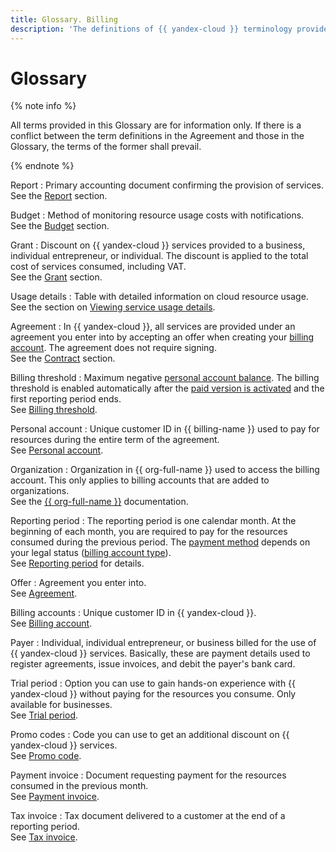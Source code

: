 ```yaml
---
title: Glossary. Billing
description: 'The definitions of {{ yandex-cloud }} terminology provided in this Glossary are for information only. The Glossary describes the following terms: report, grant, usage details, agreement, billing threshold, account, reporting period, offer, penalties, billing account, payer, trial period, and more. If there is a conflict between the term definitions in the Agreement and those in the Glossary, the terms of the former shall prevail.'
---
```


# Glossary

{% note info %}

All terms provided in this Glossary are for information only. If there is a conflict between the term definitions in the Agreement and those in the Glossary, the terms of the former shall prevail.

{% endnote %}


Report
:   Primary accounting document confirming the provision of services.
<br/>See the [Report](act.md) section.

Budget
:   Method of monitoring resource usage costs with notifications.
<br/>See the [Budget](budget.md) section.

Grant
:   Discount on {{ yandex-cloud }} services provided to a business, individual entrepreneur, or individual. The discount is applied to the total cost of services consumed, including VAT.
<br/>See the [Grant](bonus-account.md) section.

Usage details
:   Table with detailed information on cloud resource usage.
<br/>See the section on [Viewing service usage details](../operations/check-charges.md).

Agreement
:   In {{ yandex-cloud }}, all services are provided under an agreement you enter into by accepting an offer when creating your [billing account](billing-account.md). The agreement does not require signing.
<br/>See the [Contract](contract.md) section.

Billing threshold
:  Maximum negative [personal account balance](../concepts/personal-account.md#balance). The billing threshold is enabled automatically after the [paid version is activated](../operations/activate-commercial.md) and the first reporting period ends.
<br/>See [Billing threshold](billing-threshold.md).

Personal account
:   Unique customer ID in {{ billing-name }} used to pay for resources during the entire term of the agreement.
<br/>See [Personal account](personal-account.md).

Organization
:   Organization in {{ org-full-name }} used to access the billing account. This only applies to billing accounts that are added to organizations.
<br/>See the [{{ org-full-name }}](../../organization/) documentation.

Reporting period
:   The reporting period is one calendar month. At the beginning of each month, you are required to pay for the resources consumed during the previous period. The [payment method](../payment/index.md) depends on your legal status ([billing account type](../concepts/billing-account.md#ba-types)).
<br/>See [Reporting period](reporting-period.md) for details.

Offer
:   Agreement you enter into.
<br/>See [Agreement](contract.md).



Billing accounts
:   Unique customer ID in {{ yandex-cloud }}.
<br/>See [Billing account](billing-account.md).

Payer
:   Individual, individual entrepreneur, or business billed for the use of {{ yandex-cloud }} services. Basically, these are payment details used to register agreements, issue invoices, and debit the payer's bank card.

Trial period
:   Option you can use to gain hands-on experience with {{ yandex-cloud }} without paying for the resources you consume. Only available for businesses.
<br/>See [Trial period](trial-period.md).

Promo codes
:   Code you can use to get an additional discount on {{ yandex-cloud }} services.
<br/>See [Promo code](promo-code.md).

Payment invoice
:   Document requesting payment for the resources consumed in the previous month.
<br/>See [Payment invoice](bill.md).

Tax invoice
:   Tax document delivered to a customer at the end of a reporting period.
<br/>See [Tax invoice](invoice.md).


